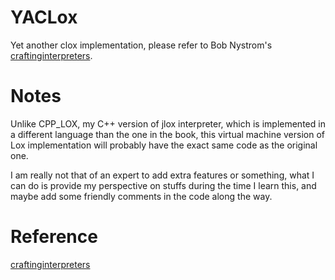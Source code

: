 # YACLox

Yet another clox implementation, please refer to Bob Nystrom's [craftinginterpreters](http://www.craftinginterpreters.com/).

# Notes

Unlike CPP_LOX, my C++ version of jlox interpreter, which is implemented in a different language than the one in the book, this virtual machine version of Lox implementation will probably have the exact same code as the original one.

I am really not that of an expert to add extra features or something, what I can do is provide my perspective on stuffs during the time I learn this, and maybe add some friendly comments in the code along the way.

# Reference

[craftinginterpreters](http://www.craftinginterpreters.com/)
